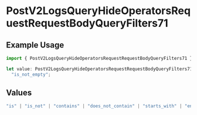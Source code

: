 # PostV2LogsQueryHideOperatorsRequestRequestBodyQueryFilters71

## Example Usage

```typescript
import { PostV2LogsQueryHideOperatorsRequestRequestBodyQueryFilters71 } from "orq-poc-typescript-multi-env-version/models/operations";

let value: PostV2LogsQueryHideOperatorsRequestRequestBodyQueryFilters71 =
  "is_not_empty";
```

## Values

```typescript
"is" | "is_not" | "contains" | "does_not_contain" | "starts_with" | "ends_with" | "is_empty" | "is_not_empty"
```